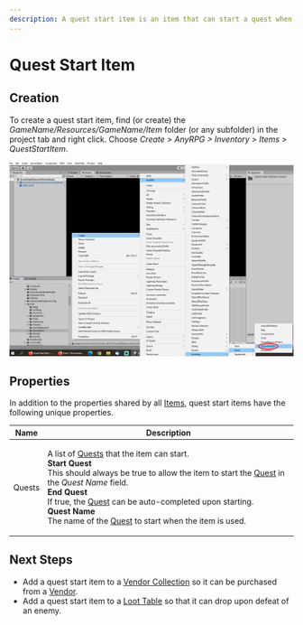 ```yaml
---
description: A quest start item is an item that can start a quest when used.
---
```


# Quest Start Item

## Creation

To create a quest start item, find (or create) the _GameName/Resources/GameName/Item_ folder (or any subfolder) in the project tab and right click.  Choose _Create > AnyRPG > Inventory > Items > QuestStartItem_.

![](<../../.gitbook/assets/image (2) (2).png>)

## Properties

In addition to the properties shared by all [Items](./), quest start items have the following unique properties.

| Name   | Description                                                                                                                                                                                                                                                                                                                                                                                                                                                                    |
| ------ | ------------------------------------------------------------------------------------------------------------------------------------------------------------------------------------------------------------------------------------------------------------------------------------------------------------------------------------------------------------------------------------------------------------------------------------------------------------------------------ |
| Quests | <p>A list of <a href="../quest.md">Quests</a> that the item can start.<br><strong>Start Quest</strong><br>This should always be true to allow the item to start the <a href="../quest.md">Quest</a> in the <em>Quest Name</em> field.<br><strong>End Quest</strong><br>If true, the <a href="../quest.md">Quest</a> can be auto-completed upon starting.<br><strong>Quest Name</strong><br>The name of the <a href="../quest.md">Quest</a> to start when the item is used.</p> |

## Next Steps

* Add a quest start item to a [Vendor Collection](../vendor-collection.md) so it can be purchased from a [Vendor](../interactable-option-configurations/vendor-config.md).
* Add a quest start item to a [Loot Table](../loot-table.md) so that it can drop upon defeat of an enemy.
